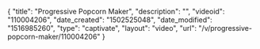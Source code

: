 {
    "title": "Progressive Popcorn Maker",
    "description": "",
    "videoid": "110004206",
    "date_created": "1502525048",
    "date_modified": "1516985260",
    "type": "captivate",
    "layout": "video",
    "url": "\/v\/progressive-popcorn-maker\/110004206"
}